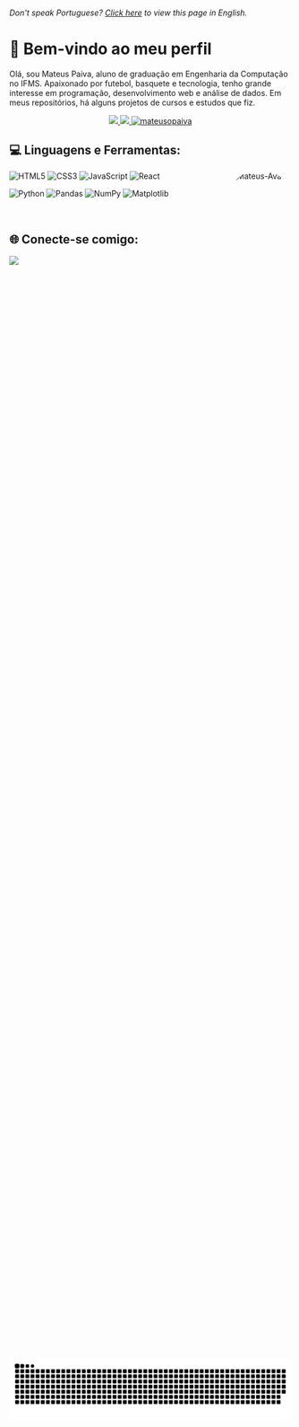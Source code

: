 <h6> Don't speak Portuguese? <a href="https://github.com/mateusopaiva/mateusopaiva/blob/main/README-en.md">Click here</a> to view this page in English.</h6>

# 👋 Bem-vindo ao meu perfil
Olá, sou Mateus Paiva, aluno de graduação em Engenharia da Computação no IFMS. Apaixonado por futebol, basquete e tecnologia, tenho grande interesse em programação, desenvolvimento web e análise de dados. Em meus repositórios, há alguns projetos de cursos e estudos que fiz.

 <div align="center">
  <a href="https://github.com/mateusopaiva">
   <img height="180em" src="https://github-readme-stats.vercel.app/api?username=mateusopaiva&show_icons=true&theme=dark"/>
   <img height="180em" src="https://github-readme-stats.vercel.app/api/top-langs/?username=mateusopaiva&langs_count=3&theme=dark"/>
   <img height="180em" src="https://github-readme-streak-stats.herokuapp.com/?user=mateusopaiva&theme=dark" alt="mateusopaiva" />
  </a>
</div>

## 💻 Linguagens e Ferramentas:
<div style="display: inline_block">
  <img align="right" alt="Mateus-Avatar" height="150" style="border-radius:50px;" src= "https://user-images.githubusercontent.com/106707389/181863920-b65a78eb-75aa-418f-8798-7198542cfc66.png">
 
  ![HTML5](https://img.shields.io/badge/html5-%23E34F26.svg?style=for-the-badge&logo=html5&logoColor=white)
  ![CSS3](https://img.shields.io/badge/css3-%231572B6.svg?style=for-the-badge&logo=css3&logoColor=white)
  ![JavaScript](https://img.shields.io/badge/javascript-%23323330.svg?style=for-the-badge&logo=javascript&logoColor=%23F7DF1E)
  ![React](https://img.shields.io/badge/react-%2320232a.svg?style=for-the-badge&logo=react&logoColor=%2361DAFB)
  
  ![Python](https://img.shields.io/badge/python-3670A0?style=for-the-badge&logo=python&logoColor=ffdd54)
  ![Pandas](https://img.shields.io/badge/pandas-%23150458.svg?style=for-the-badge&logo=pandas&logoColor=white)
  ![NumPy](https://img.shields.io/badge/numpy-%23013243.svg?style=for-the-badge&logo=numpy&logoColor=white)
  ![Matplotlib](https://img.shields.io/badge/Matplotlib-%23ffffff.svg?style=for-the-badge&logo=Matplotlib&logoColor=black)

 </div><br>
          
## 🌐 Conecte-se comigo:
<div>
  <a href="https://www.linkedin.com/in/mateusopaiva/" target="_blank"><img src="https://img.shields.io/badge/LinkedIn-0077B5?style=for-the-badge&logo=linkedin&logoColor=white" target="_blank"></a>
</div>

<div style="display: flex; justify-content: center; align-items: center; height: 100vh;">
  </picture>
   <source media="(prefers-color-scheme: dark)" srcset="https://raw.githubusercontent.com/mateusopaiva/mateusopaiva/output/github-contribution-grid-snake-dark.svg">
   <source media="(prefers-color-scheme: light)" srcset="https://raw.githubusercontent.com/mateusopaiva/mateusopaiva/output/github-contribution-grid-snake.svg">
   <img alt="github contribution grid snake animation" src="https://raw.githubusercontent.com/mateusopaiva/mateusopaiva/output/github-contribution-grid-snake.svg">
 </picture>
</div>
 
